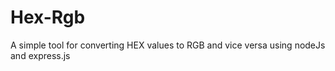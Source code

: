 # Hex-Rgb
A simple tool for converting HEX values to RGB and vice versa using nodeJs and express.js
